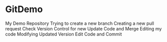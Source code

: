 # GitDemo
My Demo Repository
Trying to create a new branch
Creating a new pull request
Check Version Control for new 
Update Code and Merge
Editing my code
Modifying
Updated Version
Edit Code and Commit
